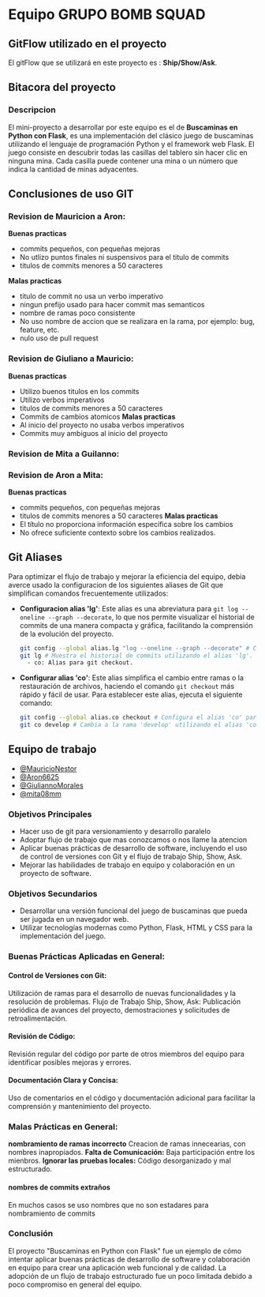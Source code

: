 # Equipo **GRUPO BOMB SQUAD**

## GitFlow utilizado en el proyecto

El gitFlow que se utilizará en este proyecto es : **Ship/Show/Ask**.

## Bitacora del proyecto

### Descripcion
El mini-proyecto a desarrollar por este equipo es el de **Buscaminas en Python con Flask**,  es una implementación del clásico juego de buscaminas utilizando el lenguaje de programación Python y el framework web Flask. El juego consiste en descubrir todas las casillas del tablero sin hacer clic en ninguna mina. Cada casilla puede contener una mina o un número que indica la cantidad de minas adyacentes.

## Conclusiones de uso GIT
### Revision de Mauricion a Aron:
**Buenas practicas**
- commits pequeños, con pequeñas mejoras
- No utlizo puntos finales ni suspensivos para el titulo de commits
- titulos de commits menores a 50 caracteres

**Malas practicas**
- titulo de commit no usa un verbo imperativo
- ningun prefijo usado para hacer commit mas semanticos
- nombre de ramas poco consistente
- No uso nombre de accion que se realizara en la rama, por ejemplo: bug, feature, etc. 
- nulo uso de pull request

### Revision de Giuliano a Mauricio:
**Buenas practicas**
  - Utilizo buenos titulos en los commits
  - Utilizo verbos imperativos
  - titulos de commits menores a 50 caracteres
  - Commits de cambios atomicos
**Malas practicas**
  - Al inicio del proyecto no usaba verbos imperativos
  - Commits muy ambiguos al inicio del proyecto
### Revision de Mita a Guilanno:

### Revision de Aron a Mita:
**Buenas practicas**
  - commits pequeños, con pequeñas mejoras
  - titulos de commits menores a 50 caracteres
**Malas practicas**
  - El título no proporciona información específica sobre los cambios
  - No ofrece suficiente contexto sobre los cambios realizados.

## Git Aliases
Para optimizar el flujo de trabajo y mejorar la eficiencia del equipo, debia averce usado la configuracion de los siguientes aliases de Git que simplifican comandos frecuentemente utilizados:

- **Configuracion alias 'lg'**: Este alias es una abreviatura para `git log --oneline --graph --decorate`, lo que nos permite visualizar el historial de commits de una manera compacta y gráfica, facilitando la comprensión de la evolución del proyecto.
  ```bash
  git config --global alias.lg "log --oneline --graph --decorate" # Configura el alias 'lg'
  git lg # Muestra el historial de commits utilizando el alias 'lg'.
    - co: Alias para git checkout.

- **Configurar alias 'co'**: Este alias simplifica el cambio entre ramas o la restauración de archivos, haciendo el comando `git checkout` más rápido y fácil de usar. Para establecer este alias, ejecuta el siguiente comando:
  ```bash
  git config --global alias.co checkout # Configura el alias 'co' para 'git checkout'.
  git co develop # Cambia a la rama 'develop' utilizando el alias 'co'.

## Equipo de trabajo
- [@MauricioNestor](https://github.com/MauriNestor)
- [@Aron6625](https://github.com/Aron6625)
- [@GiuliannoMorales](https://github.com/GiuliannoMorales)
- [@mita08mm](https://github.com/mita08mm)

### Objetivos Principales
- Hacer uso de git para versionamiento y desarrollo paralelo
- Adoptar flujo de trabajo que mas conozcamos o nos llame la atencion
- Aplicar buenas prácticas de desarrollo de software, incluyendo el uso de control de versiones con Git y el flujo de trabajo Ship, Show, Ask.
- Mejorar las habilidades de trabajo en equipo y colaboración en un proyecto de software.


### Objetivos Secundarios
- Desarrollar una versión funcional del juego de buscaminas que pueda ser jugada en un navegador web.
- Utilizar tecnologías modernas como Python, Flask, HTML y CSS para la implementación del juego.

### Buenas Prácticas Aplicadas en General:
#### Control de Versiones con Git:
Utilización de ramas para el desarrollo de nuevas funcionalidades y la resolución de problemas.
Flujo de Trabajo Ship, Show, Ask: Publicación periódica de avances del proyecto, demostraciones y solicitudes de retroalimentación.
#### Revisión de Código: 
Revisión regular del código por parte de otros miembros del equipo para identificar posibles mejoras y errores.
#### Documentación Clara y Concisa: 
Uso de comentarios en el código y documentación adicional para facilitar la comprensión y mantenimiento del proyecto.

###  Malas Prácticas en General:
**nombramiento de ramas incorrecto** Creacion de ramas innecearias, con nombres inapropiados.
**Falta de Comunicación:** Baja participación entre los mienbros.
**Ignorar las pruebas locales:** Código desorganizado y mal estructurado.

#### nombres de commits extraños
En muchos casos se uso nombres que no son estadares para nombramiento de commits

### Conclusión

El proyecto "Buscaminas en Python con Flask" fue un ejemplo de cómo intentar aplicar buenas prácticas de desarrollo de software y colaboración en equipo para crear una aplicación web funcional y de calidad. La adopción de un flujo de trabajo estructurado fue un poco limitada debido a poco compromiso en general del equipo.
